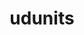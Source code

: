 ---
title: "udunits"
layout: cache
categories: [package, develop]
meta: {"compilers": ["cce@18.0.0", "gcc@10.3.0", "gcc@11.4.0", "gcc@9.4.0", "intel-oneapi-compilers@2025.1.0"], "num_specs": 13, "num_specs_by_stack": {"e4s": 3, "e4s-cray-rhel": 1, "e4s-cray-sles": 1, "e4s-neoverse-v2": 3, "e4s-neoverse_v1": 1, "e4s-oneapi": 3, "e4s-power": 1, "root": 13}, "oss": ["rhel8", "sle_hpc15", "ubuntu20.04", "ubuntu22.04"], "platforms": ["linux"], "stacks": ["e4s", "e4s-cray-rhel", "e4s-cray-sles", "e4s-neoverse-v2", "e4s-neoverse_v1", "e4s-oneapi", "e4s-power", "root"], "targets": ["neoverse_v1", "neoverse_v2", "ppc64le", "x86_64_v3", "x86_64_v4"], "versions": ["2.2.28"]}
spec_details: [{"compiler": "intel-oneapi-compilers@2025.1.0", "hash": "6dtpxypbi6cozesraubaihp6qcgf6ew2", "os": "ubuntu22.04", "platform": "linux", "size": "-", "stacks": ["e4s-oneapi", "root"], "target": "x86_64_v3", "variants": ["build_system=autotools", "+shared"], "versions": ["2.2.28"]}, {"compiler": "gcc@11.4.0", "hash": "bku62pfqatubmqotwltqqkahxq7ywgxg", "os": "ubuntu22.04", "platform": "linux", "size": "-", "stacks": ["e4s", "root"], "target": "x86_64_v3", "variants": ["build_system=autotools", "+shared"], "versions": ["2.2.28"]}, {"compiler": "intel-oneapi-compilers@2025.1.0", "hash": "fckfxfkkz2hwgikwgljqab4oai5mirgi", "os": "ubuntu22.04", "platform": "linux", "size": "-", "stacks": ["e4s-oneapi", "root"], "target": "x86_64_v3", "variants": ["build_system=autotools", "+shared"], "versions": ["2.2.28"]}, {"compiler": "gcc@11.4.0", "hash": "gpqxap3q2bhxgsnozh57mc7bjxtri62a", "os": "ubuntu22.04", "platform": "linux", "size": "-", "stacks": ["e4s", "root"], "target": "x86_64_v3", "variants": ["build_system=autotools", "+shared"], "versions": ["2.2.28"]}, {"compiler": "gcc@9.4.0", "hash": "ihbvwf2zxz2du6vqel2xoc7miu5qfemi", "os": "ubuntu20.04", "platform": "linux", "size": "-", "stacks": ["e4s-power", "root"], "target": "ppc64le", "variants": ["build_system=autotools", "+shared"], "versions": ["2.2.28"]}, {"compiler": "gcc@11.4.0", "hash": "kookm4sjf6fqq7lynjcorydywhehqftd", "os": "ubuntu22.04", "platform": "linux", "size": "-", "stacks": ["e4s-neoverse-v2", "root"], "target": "neoverse_v2", "variants": ["build_system=autotools", "+shared"], "versions": ["2.2.28"]}, {"compiler": "gcc@11.4.0", "hash": "ku4yxh7bwfoepkfvgge3pls3rdce2vad", "os": "ubuntu22.04", "platform": "linux", "size": "-", "stacks": ["e4s", "root"], "target": "x86_64_v3", "variants": ["build_system=autotools", "+shared"], "versions": ["2.2.28"]}, {"compiler": "intel-oneapi-compilers@2025.1.0", "hash": "olc5hqyysvz2xixy224u7thfwy5jsuuy", "os": "ubuntu22.04", "platform": "linux", "size": "-", "stacks": ["e4s-oneapi", "root"], "target": "x86_64_v3", "variants": ["build_system=autotools", "+shared"], "versions": ["2.2.28"]}, {"compiler": "gcc@11.4.0", "hash": "qoxtwmw6pigu7plzdm5a3yua2dj5xdt4", "os": "ubuntu22.04", "platform": "linux", "size": "-", "stacks": ["e4s-neoverse_v1", "root"], "target": "neoverse_v1", "variants": ["build_system=autotools", "+shared"], "versions": ["2.2.28"]}, {"compiler": "cce@18.0.0", "hash": "rdkb4zwyltzsehnoagxty6on2cwsdzw6", "os": "rhel8", "platform": "linux", "size": "-", "stacks": ["e4s-cray-rhel", "root"], "target": "x86_64_v3", "variants": ["build_system=autotools", "+shared"], "versions": ["2.2.28"]}, {"compiler": "gcc@11.4.0", "hash": "sq6ge63wjde4ips6fsvqgaonogwv6ody", "os": "ubuntu22.04", "platform": "linux", "size": "-", "stacks": ["e4s-neoverse-v2", "root"], "target": "neoverse_v2", "variants": ["build_system=autotools", "+shared"], "versions": ["2.2.28"]}, {"compiler": "gcc@10.3.0", "hash": "xe4w6aoog4emgyr2sfdbotwo7z7jksml", "os": "sle_hpc15", "platform": "linux", "size": "-", "stacks": ["e4s-cray-sles", "root"], "target": "x86_64_v4", "variants": ["build_system=autotools", "+shared"], "versions": ["2.2.28"]}, {"compiler": "gcc@11.4.0", "hash": "y2iz5nv4h2hnq7uft6eebfg25vn63bss", "os": "ubuntu22.04", "platform": "linux", "size": "-", "stacks": ["e4s-neoverse-v2", "root"], "target": "neoverse_v2", "variants": ["build_system=autotools", "+shared"], "versions": ["2.2.28"]}]
---